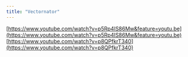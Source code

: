 ```yaml
---
title: "Vectornator"
---
```


[https://www.youtube.com/watch?v=p5Rp4IS86Mw&feature=youtu.be](https://www.youtube.com/watch?v=p5Rp4IS86Mw&feature=youtu.be)
[https://www.youtube.com/watch?v=p8QPfkrT340](https://www.youtube.com/watch?v=p8QPfkrT340)

